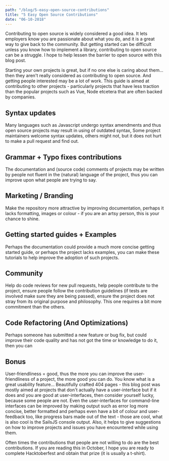 ```yaml
--- 
path: "/blog/5-easy-open-source-contributions"
title: "5 Easy Open Source Contributions" 
date: "06-10-2018" 
--- 
```


Contributing to open source is widely considered a good idea. It lets employers know you are passionate about what you do, and it is a great way to give back to the community. But getting started can be difficult unless you know how to implement a library, contributing to open source can be a struggle. I hope to help lessen the barrier to open source with this blog post. 

Starting your own projects is great, but if no one else is caring about them... then they aren't really considered as contributing to open source. And getting people interested may be a lot of work. This guide is aimed at contributing to other projects - particularly projects that have less traction than the popular projects such as Vue, Node etcetera that are often backed by companies. 

## Syntax updates 
Many languages such as Javascript undergo syntax amendments and thus open source projects may result in using of outdated syntax, Some project maintainers welcome syntax updates, others might not, but it does not hurt to make a pull request and find out. 

## Grammar + Typo fixes contributions 
The documentation and (source code) comments of projects may be written by people not fluent in the (natural) language of the project, thus you can improve upon what people are trying to say. 
    
## Marketing / Branding 
Make the repository more attractive by improving documentation, perhaps it lacks formatting, images or colour - if you are an artsy person, this is your chance to shine. 

## Getting started guides + Examples 
Perhaps the documentation could provide a much more concise getting started guide, or perhaps the project lacks examples, you can make these tutorials to help improve the adoption of such projects. 
    
## Community 
Help do code reviews for new pull requests, help people contribute to the project, ensure people follow the contribution guidelines (if tests are involved make sure they are being passed), ensure the project does not stray from its original purpose and philosophy. This one requires a bit more commitment than the others. 

## Code Refactoring (And Optimizations) 
Perhaps someone has submitted a new feature or bug fix, but could improve their code quality and has not got the time or knowledge to do it, then you can 

## Bonus 
User-friendliness = good, thus the more you can improve the user-friendliness of a project, the more good you can do. You know what is a great usability feature... Beautifully crafted 404 pages - this blog post was mostly aimed at projects that don't actually have a user-interface but if it does and you are good at user-interfaces, then consider yourself lucky, because some people are not. Even the user-interfaces for command-line interfaces can be improved by making output such as error log more concise, better formatted and perhaps even have a bit of colour and user-feedback too, like progress bars made out of the text - those are cool, what is also cool is the SailsJS console output.  Also, it helps to give suggestions on how to improve projects and issues you have encountered while using them. 

Often times the contributions that people are not willing to do are the best contributions. If you are reading this in October, I hope you are ready to complete Hacktoberfest and obtain that prize (it is usually a t-shirt). 